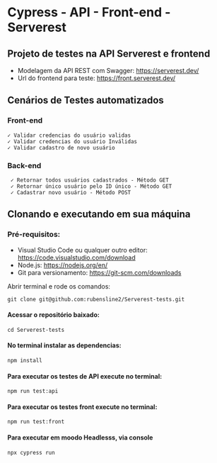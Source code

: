 # Cypress - API - Front-end - Serverest
## Projeto de testes na API Serverest e frontend

* Modelagem da API REST com Swagger: https://serverest.dev/
* Url do frontend para teste: https://front.serverest.dev/

## Cenários de Testes automatizados
### Front-end
    ✓ Validar credencias do usuário validas
    ✓ Validar credencias do usuário Inválidas
    ✓ Validar cadastro de novo usuário

### Back-end 
     ✓ Retornar todos usuários cadastrados - Método GET
     ✓ Retornar único usuário pelo ID único - Método GET
     ✓ Cadastrar novo usuário - Método POST

## Clonando e executando em sua máquina
### Pré-requisitos:
- Visual Studio Code ou qualquer outro editor: https://code.visualstudio.com/download
- Node.js: https://nodejs.org/en/
- Git para versionamento: https://git-scm.com/downloads

Abrir terminal e rode os comandos:
```  
git clone git@github.com:rubensline2/Serverest-tests.git
```
#### Acessar o repositório baixado:
```
cd Serverest-tests
```
#### No terminal instalar as dependencias:
```
npm install 
```
#### Para executar os testes de API execute no terminal:
```
npm run test:api
```
#### Para executar os testes front execute no terminal:
```
npm run test:front
```
#### Para executar em moodo Headlesss, via console
```
npx cypress run
```